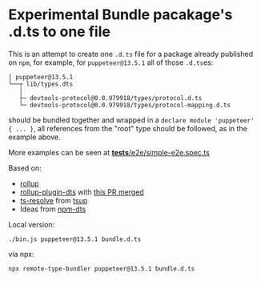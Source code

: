 # **Experimental** Bundle pacakage's .d.ts to one file

This is an attempt to create one `.d.ts` file for a package already published on `npm`, for example, for `puppeteer@13.5.1` all of those `.d.ts`es:

```
│ puppeteer@13.5.1
└──┬ lib/types.dts
   │
   ├─ devtools-protocol@0.0.979918/types/protocol.d.ts
   └─ devtools-protocol@0.0.979918/types/protocol-mapping.d.ts
```

should be bundled together and wrapped in a `declare module 'puppeteer' { ... }`, all references from the "root" type should be followed, as in the example above.

More examples can be seen at [__tests__/e2e/simple-e2e.spec.ts](https://github.com/yurynix/remote-type-bundler/blob/main/__tests__/e2e/simple-e2e.spec.ts)


Based on:
* [rollup](https://github.com/rollup/rollup)
* [rollup-plugin-dts](https://github.com/Swatinem/rollup-plugin-dts) with [this PR merged](https://github.com/Swatinem/rollup-plugin-dts/pull/203)
* [ts-resolve](https://github.com/egoist/tsup/blob/dev/src/rollup/ts-resolve.ts) from [tsup](https://github.com/egoist/tsup)
* Ideas from [npm-dts](https://github.com/vytenisu/npm-dts)


Local version:
```shell
./bin.js puppeteer@13.5.1 bundle.d.ts
```

via npx:
```
npx remote-type-bundler puppeteer@13.5.1 bundle.d.ts
```
